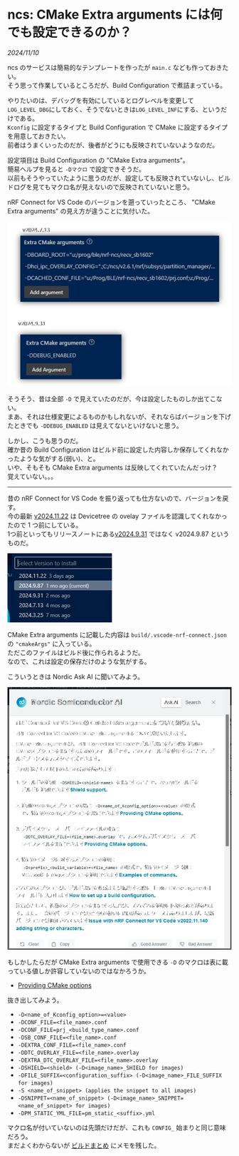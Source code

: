 # ncs: CMake Extra arguments には何でも設定できるのか？

_2024/11/10_

ncs のサービスは簡易的なテンプレートを作ったが `main.c` なども作っておきたい。  
そう思って作業しているところだが、Build Configuration で煮詰まっている。

やりたいのは、デバッグを有効にしているとログレベルを変更して`LOG_LEVEL_DBG`にしておく、そうでないときは`LOG_LEVEL_INF`にする、というだけである。  
`Kconfig` に設定するタイプと Build Configuration で CMake に設定するタイプを用意しておきたい。  
前者はうまくいったのだが、後者がどうにも反映されていないようなのだ。

設定項目は Build Configuration の "CMake Extra arguments"。  
簡易ヘルプを見ると `-Dマクロ` で設定できそうだ。  
以前もそうやっていたように思うのだが、設定しても反映されていないし、ビルドログを見てもマクロ名が見えないので反映されていないと思う。

nRF Connect for VS Code のバージョンを遡っていったところ、
"CMake Extra arguments" の見え方が違うことに気付いた。

![image](20241110a-1.png)

そうそう、昔は全部 `-D` で見えていたのだが、今は設定したものしか出てこない。  
まあ、それは仕様変更によるものかもしれないが、それならばバージョンを下げたときでも `-DDEBUG_ENABLED` は見えてないといけないと思う。

しかし、こうも思うのだ。  
確か昔の Build Configuration はビルド前に設定した内容しか保存してくれなかったような気がする(弱い)、と。  
いや、そもそも CMake Extra arguments は反映してくれていたんだっけ？  
覚えていない。。。

----

昔の nRF Connect for VS Code を振り返っても仕方ないので、バージョンを戻す。  
今の最新 [v2024.11.22](https://docs.nordicsemi.com/bundle/nrf-connect-vscode/page/release_notes/connect/2024.11.22.html) は Devicetree の ovelay ファイルを認識してくれなかったので 1 つ前にしている。  
1つ前といってもリリースノートにある[v2024.9.31](https://docs.nordicsemi.com/bundle/nrf-connect-vscode/page/release_notes/connect/2024.9.31.html) ではなく v2024.9.87 というものだ。

![image](20241110a-3.png)

CMake Extra arguments に記載した内容は `build/.vscode-nrf-connect.json` の `"cmakeArgs"` に入っている。  
ただこのファイルはビルド後に作られるようだ。  
なので、これは設定の保存だけのような気がする。

こういうときは Nordic Ask AI に聞いてみよう。

![image](20241110a-2.png)

もしかしたらだが CMake Extra arguments で使用できる `-D` のマクロは表に載っている値しか許容していないのではなかろうか。

* [Providing CMake options](https://docs.nordicsemi.com/bundle/ncs-latest/page/nrf/app_dev/config_and_build/cmake/index.html#providing_cmake_options)

抜き出してみよう。

* `-D<name_of_Kconfig_option>=<value>`
* `-DCONF_FILE=<file_name>.conf`
* `-DCONF_FILE=prj_<build_type_name>.conf`
* `-DSB_CONF_FILE=<file_name>.conf`
* `-DEXTRA_CONF_FILE=<file_name>.conf`
* `-DDTC_OVERLAY_FILE=<file_name>.overlay`
* `-DEXTRA_DTC_OVERLAY_FILE=<file_name>.overlay`
* `-DSHIELD=<shield> (-D<image_name>_SHIELD for images)`
* `-DFILE_SUFFIX=<configuration_suffix> (-D<image_name>_FILE_SUFFIX for images)`
* `-S <name_of_snippet> (applies the snippet to all images)`
* `-DSNIPPET=<name_of_snippet> (-D<image_name>_SNIPPET=<name_of_snippet> for images)`
* `-DPM_STATIC_YML_FILE=pm_static_<suffix>.yml`

マクロ名が付いていないのは先頭だけだが、これも `CONFIG_` 始まりと同じ意味だろう。  
まだよくわからないが [ビルドまとめ](/nrf/build.html) にメモを残した。
